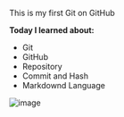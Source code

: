 This is my first Git on GitHub

**Today I learned about:**

- Git
- GitHub
- Repository
- Commit and Hash
- Markdownd Language


![image](https://user-images.githubusercontent.com/122877765/214816364-03484a56-0448-4618-8c83-9e30d4401d7d.gif)
